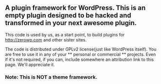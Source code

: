 ## A plugin framework for WordPress. This is an empty plugin designed to be hacked and transformed in your next awesome plugin.

This code is used by us, as a start point, to build plugins for http://zerowp.com and other sister sites.

The code is distributed under GPLv2 license(just like WordPress itself). You are free to use it in any of your ** personal or commercial ** projects. Even if it's not required, if you can, include somewhere an attribution link to this page. We'll appreciate it.

### Note: This is NOT a theme framework.